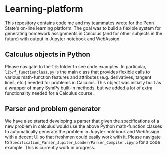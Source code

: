 # Learning-platform
This repository contains code me and my teammates wrote for the Penn State's on-line learning platform. The goal was to build a flexible system for generating homework assignments in Calculus (and for other subjects in the future) with output in Jupyter notebook and WebAssign.

## Calculus objects in Python
Please navigate to the `lib` folder to see code examples. In particular, `lib/f_functionclass.py` is the main class that provides flexible calls to various math-function features and attributes (e.g. derivatives, tangent lines, etc.) needed for problems in Calculus. This object was initially built as a wrapper of many SymPy built-in methods, but we added a lot of extra functionality needed for a Calculus course.

## Parser and problem generator
We have also started developing a parser that given the specifications of a new problem in calculus would use the above Python math-function classes to automatically generate the problem in Jupyter notebook and WebAssign with a decent UI so that freshmen could easily work with it. Please navigate to `Specification_Parser_Jupiter_Loader/Parser_Compiler.ipynb` for a code example. This is currently work in progress.
